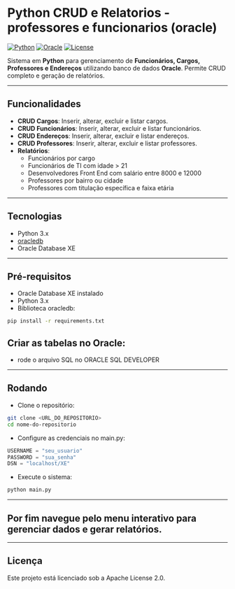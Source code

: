# Python CRUD e Relatorios - professores e funcionarios (oracle)


[![Python](https://img.shields.io/badge/Python-3.x-blue?logo=python)](https://www.python.org/)  [![Oracle](https://img.shields.io/badge/Oracle-Database-orange?logo=oracle)](https://www.oracle.com/database/)  [![License](https://img.shields.io/badge/License-Apache%202.0-green)](LICENSE)

Sistema em **Python** para gerenciamento de **Funcionários, Cargos, Professores e Endereços** utilizando banco de dados **Oracle**. Permite CRUD completo e geração de relatórios.

---

##  Funcionalidades

- **CRUD Cargos**: Inserir, alterar, excluir e listar cargos.  
- **CRUD Funcionários**: Inserir, alterar, excluir e listar funcionários.  
- **CRUD Endereços**: Inserir, alterar, excluir e listar endereços.  
- **CRUD Professores**: Inserir, alterar, excluir e listar professores.  
- **Relatórios**:  
  - Funcionários por cargo  
  - Funcionários de TI com idade > 21  
  - Desenvolvedores Front End com salário entre 8000 e 12000  
  - Professores por bairro ou cidade  
  - Professores com titulação específica e faixa etária  

---

##  Tecnologias

- Python 3.x  
- [oracledb](https://pypi.org/project/oracledb/)  
- Oracle Database XE

---

##  Pré-requisitos

- Oracle Database XE instalado  
- Python 3.x  
- Biblioteca oracledb:

```bash
pip install -r requirements.txt
``` 

## Criar as tabelas no Oracle:

- rode o arquivo SQL no ORACLE SQL DEVELOPER
  
---

## Rodando

- Clone o repositório:
  
```bash
git clone <URL_DO_REPOSITORIO>
cd nome-do-repositorio
```

- Configure as credenciais no main.py:
  
```python
USERNAME = "seu_usuario"
PASSWORD = "sua_senha"
DSN = "localhost/XE"
```
- Execute o sistema:
  
```bash
python main.py
```
--- 

## Por fim navegue pelo menu interativo para gerenciar dados e gerar relatórios.

---

## Licença

Este projeto está licenciado sob a Apache License 2.0. 
